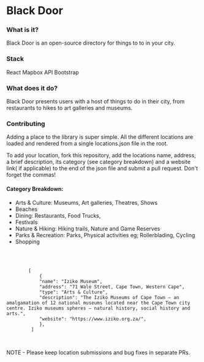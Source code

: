 <h1>Black Door</h1>
<h3>What is it? </h3>
Black Door is an open-source directory for things to to in your city. 
<h3>Stack </h3>
React
Mapbox API
Bootstrap
<h3>What does it do?</h3>
Black Door presents users with a host of things to do in their city, from restaurants to hikes to art galleries and museums.
<h3>Contributing</h3>
Adding a place to the library is super simple. All the different locations are loaded and rendered from a single locations.json file in the root.

To add your location, fork this repository, add the locations name, address, a brief description, its category (see category breakdown) and a website link( if applicable) to the end of the json file and submit a pull request. 
 Don't forget the commas!
 <h4>Category Breakdown:</h4>
 <ul>
    <li>Arts & Culture: Museums, Art galleries, Theatres, Shows</li>
    <li>Beaches</li>
    <li>Dining: Restaurants, Food Trucks,</li>
    <li>Festivals</li>
    <li>Nature & Hiking:  Hiking trails, Nature and Game Reserves</li>
    <li>Parks & Recreation: Parks, Physical activities eg; Rollerblading, Cycling</li>
    <li>Shopping</li>
</ul>
<br>
<pre>
    <code>
        [
            {
            "name": "Iziko Museum",
            "address": "71 Wale Street, Cape Town, Western Cape",
            "type": "Arts & Culture",
            "description": "The Iziko Museums of Cape Town — an amalgamation of 12 national museums located near the Cape Town city centre. Iziko museums spheres – natural history, social history and arts.",
            "website": "https://www.iziko.org.za/",
            },
         ]

</code>
</pre>



NOTE - Please keep location submissions and bug fixes in separate PRs.
